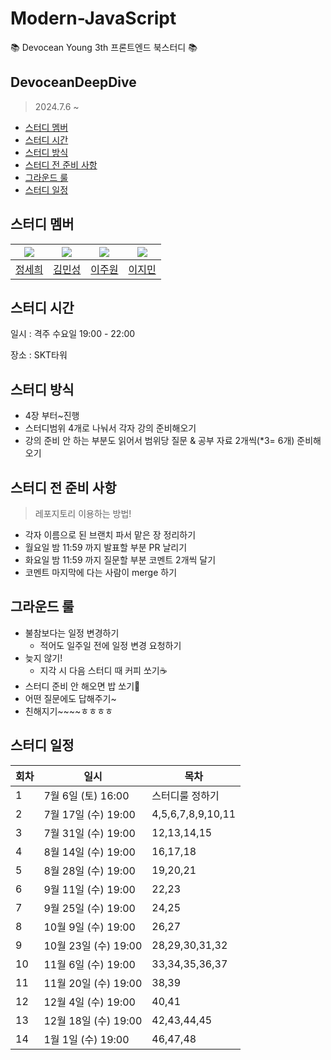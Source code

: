 # Modern-JavaScript
📚 Devocean Young 3th 프론트엔드 북스터디 📚

## DevoceanDeepDive
> 2024.7.6 ~ 
  - [스터디 멤버](#스터디-멤버)
  - [스터디 시간](#스터디-시간)
  - [스터디 방식](#스터디-방식)
  - [스터디 전 준비 사항](#스터디-전-준비-사항)
  - [그라운드 룰](#그라운드-룰)
  - [스터디 일정](#스터디-일정)

## 스터디 멤버
|   ![](https://github.com/SayisMe.png?size=100)    | ![](https://github.com/minseong0324.png?size=100)  | ![](https://github.com/juwonleee.png?size=100) | ![](https://github.com/clicelee.png?size=100) |
|:------------------------------------------------:|:--------------------------------------------:|:---------------------------------------------:|:--------------------------------------------:|
|         [정세희](https://github.com/SayisMe)         |       [김민성](https://github.com/minseong0324)       |      [이주원](https://github.com/juwonleee)       |      [이지민](https://github.com/clicelee)

## 스터디 시간

일시 : 격주 수요일 19:00 - 22:00

장소 : SKT타워

## 스터디 방식

- 4장 부터~진행
- 스터디범위 4개로 나눠서 각자 강의 준비해오기
- 강의 준비 안 하는 부분도 읽어서 범위당 질문 & 공부 자료 2개씩(*3= 6개) 준비해오기

## 스터디 전 준비 사항

> 레포지토리 이용하는 방법!
- 각자 이름으로 된 브랜치 파서 맡은 장 정리하기
- 월요일 밤 11:59 까지 발표할 부분 PR 날리기
- 화요일 밤 11:59 까지 질문할 부분 코멘트 2개씩 달기
- 코멘트 마지막에 다는 사람이 merge 하기

## 그라운드 룰

- 불참보다는 일정 변경하기
  - 적어도 일주일 전에 일정 변경 요청하기
- 늦지 않기!
  - 지각 시 다음 스터디 때 커피 쏘기☕️
- 스터디 준비 안 해오면 밥 쏘기🍚
- 어떤 질문에도 답해주기~
- 친해지기~~~~ㅎㅎㅎㅎ

## 스터디 일정

| 회차 | 일시                | 목차                |
| ---- |-------------------|-------------------|
| 1    | 7월 6일 (토) 16:00  | 스터디룰 정하기          | 
| 2    | 7월 17일 (수) 19:00 | 4,5,6,7,8,9,10,11       |
| 3    | 7월 31일 (수) 19:00 | 12,13,14,15 | 
| 4    | 8월 14일 (수) 19:00 | 16,17,18          | 
| 5    | 8월 28일 (수) 19:00 | 19,20,21          |
| 6    | 9월 11일 (수) 19:00 | 22,23             |
| 7    | 9월 25일 (수) 19:00 | 24,25             |
| 8    | 10월 9일 (수) 19:00 | 26,27             |
| 9    | 10월 23일 (수) 19:00 | 28,29,30,31,32    |
| 10    | 11월 6일 (수) 19:00 | 33,34,35,36,37    | 
| 11   | 11월 20일 (수) 19:00 | 38,39             | 
| 12   | 12월 4일 (수) 19:00 | 40,41             | 
| 13   | 12월 18일 (수) 19:00 | 42,43,44,45       | 
| 14   | 1월 1일 (수) 19:00 | 46,47,48          |

